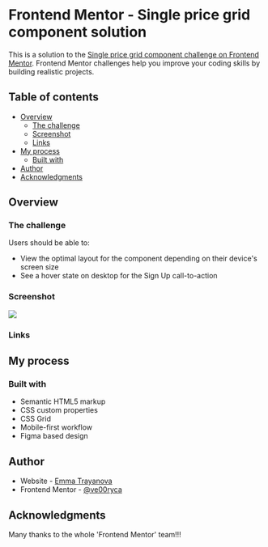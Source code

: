 # Frontend Mentor - Single price grid component solution

This is a solution to the [Single price grid component challenge on Frontend Mentor](https://www.frontendmentor.io/challenges/single-price-grid-component-5ce41129d0ff452fec5abbbc). Frontend Mentor challenges help you improve your coding skills by building realistic projects.

## Table of contents

- [Overview](#overview)
  - [The challenge](#the-challenge)
  - [Screenshot](#screenshot)
  - [Links](#links)
- [My process](#my-process)
  - [Built with](#built-with)
- [Author](#author)
- [Acknowledgments](#acknowledgments)

## Overview

### The challenge

Users should be able to:

- View the optimal layout for the component depending on their device's screen size
- See a hover state on desktop for the Sign Up call-to-action

### Screenshot

![](./screenshot.jpg)

### Links

## My process

### Built with

- Semantic HTML5 markup
- CSS custom properties
- CSS Grid
- Mobile-first workflow
- Figma based design

## Author

- Website - [Emma Trayanova](https://emma-trayanova.netlify.app/)
- Frontend Mentor - [@ve00ryca](https://www.frontendmentor.io/profile/ve00ryca)

## Acknowledgments

Many thanks to the whole 'Frontend Mentor' team!!!
